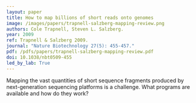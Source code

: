 ```yaml
---
layout: paper
title: How to map billions of short reads onto genomes
image: /images/papers/trapnell-salzberg-mapping-review.png
authors: Cole Trapnell, Steven L. Salzberg.
year: 2009
ref: Trapnell & Salzberg 2009.
journal: "Nature Biotechnology 27(5): 455-457."
pdf: /pdfs/papers/trapnell-salzberg-mapping-review.pdf
doi: 10.1038/nbt0509-455
led_by_lab: True
---
```


Mapping the vast quantities of short sequence fragments produced by next-generation sequencing platforms is a challenge. What programs are available and how do they work?
